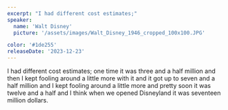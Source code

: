 ```yaml
---
excerpt: "I had different cost estimates;"
speaker:
  name: 'Walt Disney'
  picture: '/assets/images/Walt_Disney_1946_cropped_100x100.JPG'

color: '#1de255'
releaseDate: '2023-12-23'
---
```

I had different cost estimates; one time it was three and a half million and then I kept fooling around a little more with it and it got up to seven and a half million and I kept fooling around a little more and pretty soon it was twelve and a half and I think when we opened Disneyland it was seventeen million dollars.

